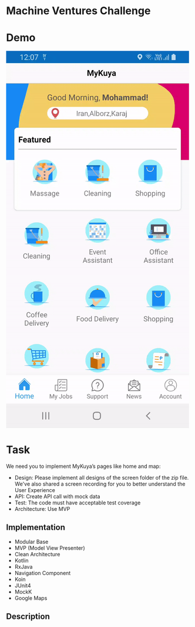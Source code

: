 # Machine Ventures Challenge


# Demo

![Hero Image](https://github.com/mirshahbazi/MyKuya/blob/master/demo/demo.gif)

# Task

We need you to implement MyKuya’s pages like home and map:

  - Design: Please implement all designs of the screen folder of the zip file. We've also shared a screen recording for you to better understand the User Experience
  - API: Create API call with mock data
  - Test: The code must have acceptable test coverage
  - Architecture: Use MVP

## Implementation
- Modular Base
- MVP (Model View Presenter)
- Clean Architecture
- Kotlin
- RxJava
- Navigation Component
- Koin
- JUnit4
- MockK
- Google Maps

## Description

